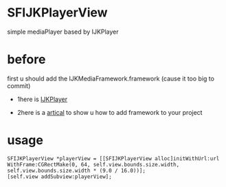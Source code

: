 # SFIJKPlayerView
simple mediaPlayer based by IJKPlayer
# before
first u should add the IJKMediaFramework.framework (cause it too big to commit)
* 1here is [IJKPlayer](https://github.com/Bilibili/ijkplayer)

* 2here is a [artical](http://blog.csdn.net/levilly/article/details/52151095) to show u how to add framework to your project             
# usage
    SFIJKPlayerView *playerView = [[SFIJKPlayerView alloc]initWithUrl:url WithFrame:CGRectMake(0, 64, self.view.bounds.size.width, self.view.bounds.size.width * (9.0 / 16.0))];
    [self.view addSubview:playerView];

